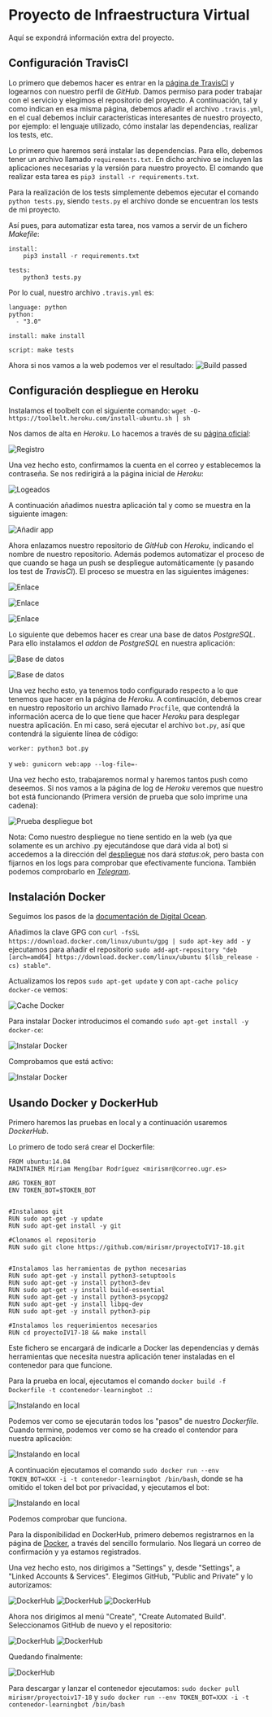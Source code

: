 # Proyecto de Infraestructura Virtual
Aquí se expondrá información extra del proyecto.

## Configuración TravisCI

Lo primero que debemos hacer es entrar en la [página de TravisCI](https://travis-ci.org/) y logearnos con nuestro perfil de *GitHub*. Damos permiso para poder trabajar con el servicio y elegimos el repositorio del proyecto.
A continuación, tal y como indican en esa misma página, debemos añadir el archivo `.travis.yml`, en el cual debemos incluir características interesantes de nuestro proyecto, por ejemplo: el lenguaje utilizado, cómo instalar las dependencias, realizar los tests, etc.

Lo primero que haremos será instalar las dependencias. Para ello, debemos tener un archivo llamado `requirements.txt`. En dicho archivo se incluyen las aplicaciones necesarias y la versión para nuestro proyecto. El comando que realizar esta tarea es `pip3 install -r requirements.txt`.

Para la realización de los tests simplemente debemos ejecutar el comando `python tests.py`, siendo `tests.py` el archivo donde se encuentran los tests de mi proyecto.

Así pues, para automatizar esta tarea, nos vamos a servir de un fichero *Makefile*:
~~~
install:
    pip3 install -r requirements.txt

tests:
    python3 tests.py
~~~

Por lo cual, nuestro archivo `.travis.yml` es:
~~~
language: python
python:
  - "3.0"

install: make install

script: make tests
~~~

Ahora si nos vamos a la web podemos ver el resultado:
![Build passed](img/1.png)


## Configuración despliegue en Heroku
Instalamos el toolbelt con el siguiente comando: `wget -O- https://toolbelt.heroku.com/install-ubuntu.sh | sh`

Nos damos de alta en *Heroku*. Lo hacemos a través de su [página oficial](https://signup.heroku.com/?c=70130000001x9jEAAQ):

![Registro](img/2.png)

Una vez hecho esto, confirmamos la cuenta en el correo y establecemos la contraseña. Se nos redirigirá a la página inicial de *Heroku*:

![Logeados](img/3.png)

A continuación añadimos nuestra aplicación tal y como se muestra en la siguiente imagen:

![Añadir app](img/4.png)

Ahora enlazamos nuestro repositorio de *GitHub* con *Heroku*, indicando el nombre de nuestro repositorio. Además podemos automatizar el proceso de que cuando se haga un push se despliegue automáticamente (y pasando los test de *TravisCI*). El proceso se muestra en las siguientes imágenes:

![Enlace](img/5.png)

![Enlace](img/6.png)

![Enlace](img/7.png)

Lo siguiente que debemos hacer es crear una base de datos *PostgreSQL*. Para ello instalamos el *addon* de *PostgreSQL* en nuestra aplicación:

![Base de datos](img/8.png)

![Base de datos](img/9.png)

Una vez hecho esto, ya tenemos todo configurado respecto a lo que tenemos que hacer en la página de *Heroku*. A continuación, debemos crear en nuestro repositorio un archivo llamado `Procfile`, que contendrá la información acerca de lo que tiene que hacer *Heroku* para desplegar nuestra aplicación. En mi caso, será ejecutar el archivo `bot.py`, así que contendrá la siguiente línea de código:

`worker: python3 bot.py`

y `web: gunicorn web:app --log-file=-`

Una vez hecho esto, trabajaremos normal y haremos tantos push como deseemos. Si nos vamos a la página de log de *Heroku* veremos que nuestro bot está funcionando (Primera versión de prueba que solo imprime una cadena):

![Prueba despliegue bot](img/10.png)


Nota: Como nuestro despliegue no tiene sentido en la web (ya que solamente es un archivo .py ejecutándose que dará vida al bot) si accedemos a la dirección del [despliegue](https://agendalearning.herokuapp.com/) nos dará *status:ok*, pero basta con fijarnos en los logs para comprobar que efectivamente funciona.
También podemos comprobarlo en [*Telegram*](https://web.telegram.org/#/im?p=@agendaLearningBot).

## Instalación Docker

Seguimos los pasos de la [documentación de Digital Ocean](https://www.digitalocean.com/community/tutorials/how-to-install-and-use-docker-on-ubuntu-16-04).

Añadimos la clave GPG con `curl -fsSL https://download.docker.com/linux/ubuntu/gpg | sudo apt-key add -` y ejecutamos para añadir el repositorio `sudo add-apt-repository "deb [arch=amd64] https://download.docker.com/linux/ubuntu $(lsb_release -cs) stable"`.

Actualizamos los repos `sudo apt-get update` y con `apt-cache policy docker-ce` vemos:

![Cache Docker](img/11.png)

Para instalar Docker introducimos el comando `sudo apt-get install -y docker-ce`:

![Instalar Docker](img/12.png)

Comprobamos que está activo:

![Instalar Docker](img/13.png)

## Usando Docker y DockerHub

Primero haremos las pruebas en local y a continuación usaremos *DockerHub*.

Lo primero de todo será crear el Dockerfile: 
~~~
FROM ubuntu:14.04
MAINTAINER Míriam Mengíbar Rodríguez <mirismr@correo.ugr.es>

ARG TOKEN_BOT
ENV TOKEN_BOT=$TOKEN_BOT


#Instalamos git
RUN sudo apt-get -y update
RUN sudo apt-get install -y git

#Clonamos el repositorio
RUN sudo git clone https://github.com/mirismr/proyectoIV17-18.git


#Instalamos las herramientas de python necesarias
RUN sudo apt-get -y install python3-setuptools
RUN sudo apt-get -y install python3-dev
RUN sudo apt-get -y install build-essential
RUN sudo apt-get -y install python3-psycopg2
RUN sudo apt-get -y install libpq-dev
RUN sudo apt-get -y install python3-pip

#Instalamos los requerimientos necesarios
RUN cd proyectoIV17-18 && make install
~~~

Este fichero se encargará de indicarle a Docker las dependencias y demás herramientas que necesita nuestra aplicación tener instaladas en el contenedor para que funcione.

Para la prueba en local, ejecutamos el comando `docker build -f Dockerfile -t ccontenedor-learningbot .`:

![Instalando en local](img/14.png)

Podemos ver como se ejecutarán todos los "pasos" de nuestro *Dockerfile*.
Cuando termine, podemos ver como se ha creado el contendor para nuestra aplicación:

![Instalando en local](img/15.png)

A continuación ejecutamos el comando `sudo docker run --env TOKEN_BOT=XXX -i -t contenedor-learningbot /bin/bash`, donde se ha omitido el token del bot por privacidad, y ejecutamos el bot:

![Instalando en local](img/16.png)

Podemos comprobar que funciona.

Para la disponibilidad en DockerHub, primero debemos registrarnos en la página de [Docker](https://hub.docker.com/), a través del sencillo formulario.
Nos llegará un correo de confirmación y ya estamos registrados.

Una vez hecho esto, nos dirigimos a "Settings" y, desde "Settings", a "Linked Accounts & Services". Elegimos GitHub, "Public and Private" y lo autorizamos:

![DockerHub](img/17.png)
![DockerHub](img/18.png)
![DockerHub](img/19.png)

Ahora nos dirigimos al menú "Create", "Create Automated Build". Seleccionamos GitHub de nuevo y el repositorio:

![DockerHub](img/20.png)
![DockerHub](img/21.png)

Quedando finalmente:

![DockerHub](img/22.png)

Para descargar y lanzar el contenedor ejecutamos: `sudo docker pull mirismr/proyectoiv17-18` y `sudo docker run --env TOKEN_BOT=XXX -i -t contenedor-learningbot /bin/bash`